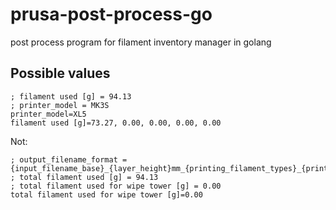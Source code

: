 # prusa-post-process-go
post process program for filament inventory manager in golang

## Possible values
```
; filament used [g] = 94.13
; printer_model = MK3S
printer_model=XL5
filament used [g]=73.27, 0.00, 0.00, 0.00, 0.00
```
Not: 
```
; output_filename_format = {input_filename_base}_{layer_height}mm_{printing_filament_types}_{printer_model}_{print_time}.gcode
; total filament used [g] = 94.13
; total filament used for wipe tower [g] = 0.00
total filament used for wipe tower [g]=0.00
```
